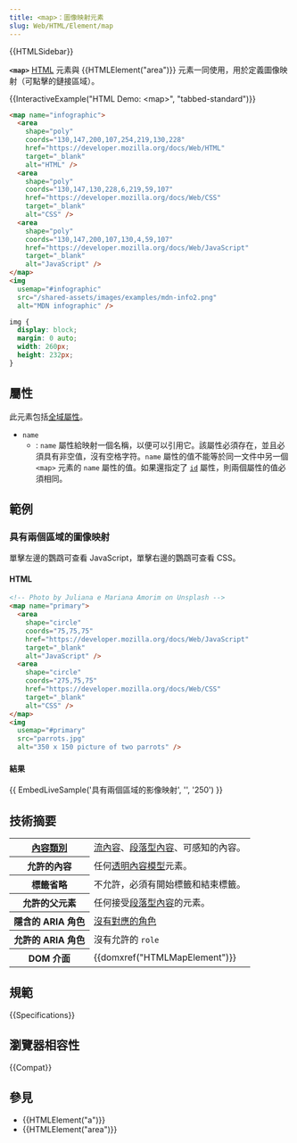 ```yaml
---
title: <map>：圖像映射元素
slug: Web/HTML/Element/map
---
```


{{HTMLSidebar}}

**`<map>`** [HTML](/zh-TW/docs/Web/HTML) 元素與 {{HTMLElement("area")}} 元素一同使用，用於定義圖像映射（可點擊的鏈接區域）。

{{InteractiveExample("HTML Demo: &lt;map&gt;", "tabbed-standard")}}

```html interactive-example
<map name="infographic">
  <area
    shape="poly"
    coords="130,147,200,107,254,219,130,228"
    href="https://developer.mozilla.org/docs/Web/HTML"
    target="_blank"
    alt="HTML" />
  <area
    shape="poly"
    coords="130,147,130,228,6,219,59,107"
    href="https://developer.mozilla.org/docs/Web/CSS"
    target="_blank"
    alt="CSS" />
  <area
    shape="poly"
    coords="130,147,200,107,130,4,59,107"
    href="https://developer.mozilla.org/docs/Web/JavaScript"
    target="_blank"
    alt="JavaScript" />
</map>
<img
  usemap="#infographic"
  src="/shared-assets/images/examples/mdn-info2.png"
  alt="MDN infographic" />
```

```css interactive-example
img {
  display: block;
  margin: 0 auto;
  width: 260px;
  height: 232px;
}
```

## 屬性

此元素包括[全域屬性](/zh-TW/docs/Web/HTML/Global_attributes)。

- `name`
  - : `name` 屬性給映射一個名稱，以便可以引用它。該屬性必須存在，並且必須具有非空值，沒有空格字符。`name` 屬性的值不能等於同一文件中另一個 `<map>` 元素的 `name` 屬性的值。如果還指定了 [`id`](/zh-TW/docs/Web/HTML/Global_attributes#id) 屬性，則兩個屬性的值必須相同。

## 範例

### 具有兩個區域的圖像映射

單擊左邊的鸚鵡可查看 JavaScript，單擊右邊的鸚鵡可查看 CSS。

#### HTML

```html
<!-- Photo by Juliana e Mariana Amorim on Unsplash -->
<map name="primary">
  <area
    shape="circle"
    coords="75,75,75"
    href="https://developer.mozilla.org/docs/Web/JavaScript"
    target="_blank"
    alt="JavaScript" />
  <area
    shape="circle"
    coords="275,75,75"
    href="https://developer.mozilla.org/docs/Web/CSS"
    target="_blank"
    alt="CSS" />
</map>
<img
  usemap="#primary"
  src="parrots.jpg"
  alt="350 x 150 picture of two parrots" />
```

#### 結果

{{ EmbedLiveSample('具有兩個區域的影像映射', '', '250') }}

## 技術摘要

<table class="properties">
  <tbody>
    <tr>
      <th scope="row">
        <a href="/zh-TW/docs/Web/HTML/Content_categories"
          >內容類別</a
        >
      </th>
      <td>
        <a href="/zh-TW/docs/Web/HTML/Content_categories#流內容"
          >流內容</a
        >、<a href="/zh-TW/docs/Web/HTML/Content_categories#段落型內容"
          >段落型內容</a
        >、可感知的內容。
      </td>
    </tr>
    <tr>
      <th scope="row">允許的內容</th>
      <td>
        任何<a href="/zh-TW/docs/Web/HTML/Content_categories#透明內容模型"
          >透明內容模型</a
        >元素。
      </td>
    </tr>
    <tr>
      <th scope="row">標籤省略</th>
      <td>不允許，必須有開始標籤和結束標籤。</td>
    </tr>
    <tr>
      <th scope="row">允許的父元素</th>
      <td>
        任何接受<a href="/zh-TW/docs/Web/HTML/Content_categories#段落型內容"
          >段落型內容</a
        >的元素。
      </td>
    </tr>
    <tr>
      <th scope="row">隱含的 ARIA 角色</th>
      <td>
        <a href="https://www.w3.org/TR/html-aria/#dfn-no-corresponding-role"
          >沒有對應的角色</a
        >
      </td>
    </tr>
    <tr>
      <th scope="row">允許的 ARIA 角色</th>
      <td>沒有允許的 <code>role</code></td>
    </tr>
    <tr>
      <th scope="row">DOM 介面</th>
      <td>{{domxref("HTMLMapElement")}}</td>
    </tr>
  </tbody>
</table>

## 規範

{{Specifications}}

## 瀏覽器相容性

{{Compat}}

## 參見

- {{HTMLElement("a")}}
- {{HTMLElement("area")}}
